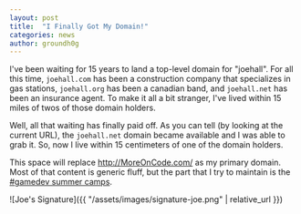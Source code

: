 ```yaml
---
layout: post
title:  "I Finally Got My Domain!"
categories: news
author: groundh0g
---
```


I've been waiting for 15 years to land a top-level domain for "joehall". For all this time, `joehall.com` has been a construction company that specializes in gas stations, `joehall.org` has been a canadian band, and `joehall.net` has been an insurance agent. To make it all a bit stranger, I've lived within 15 miles of twos of those domain holders.

Well, all that waiting has finally paid off. As you can tell (by looking at the current URL), the `joehall.net` domain became available and I was able to grab it. So, now I live within 15 centimeters of one of the domain holders.

This space will replace <http://MoreOnCode.com/> as my primary domain. Most of that content is generic fluff, but the part that I try to maintain is the [#gamedev summer camps](http://moreoncode.com/camps/).

![Joe's Signature]({{ "/assets/images/signature-joe.png" | relative_url }})